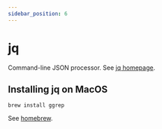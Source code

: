```yaml
---
sidebar_position: 6
---
```


# jq
Command-line JSON processor. See [jq homepage](https://stedolan.github.io/jq/).

## Installing jq on MacOS
```shell
brew install ggrep
```
See [homebrew](../mac/homebrew.md).
